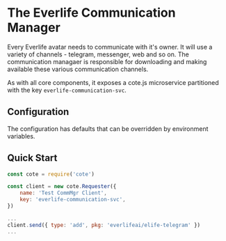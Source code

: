 # The Everlife Communication Manager

Every Everlife avatar needs to communicate with it's owner. It will use
a variety of channels - telegram, messenger, web and so on. The
communication managaer is responsible for downloading and making
available these various communication channels.

As with all core components, it exposes a cote.js microservice
partitioned with the key `everlife-communication-svc`.

## Configuration
The configuration has defaults that can be overridden by environment
variables.


## Quick Start
```js
const cote = require('cote')

const client = new cote.Requester({
    name: 'Test CommMgr Client',
    key: 'everlife-communication-svc',
})

...
client.send({ type: 'add', pkg: 'everlifeai/elife-telegram' })
...

```

